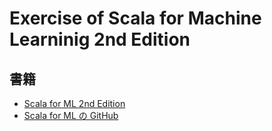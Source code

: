 # Exercise of Scala for Machine Learninig 2nd Edition

## 書籍

- [Scala for ML 2nd Edition](https://www.packtpub.com/big-data-and-business-intelligence/scala-machine-learning-second-edition)
- [Scala for ML の GitHub](https://github.com/PacktPublishing/Scala-for-Machine-Learning-Second-Edition)

